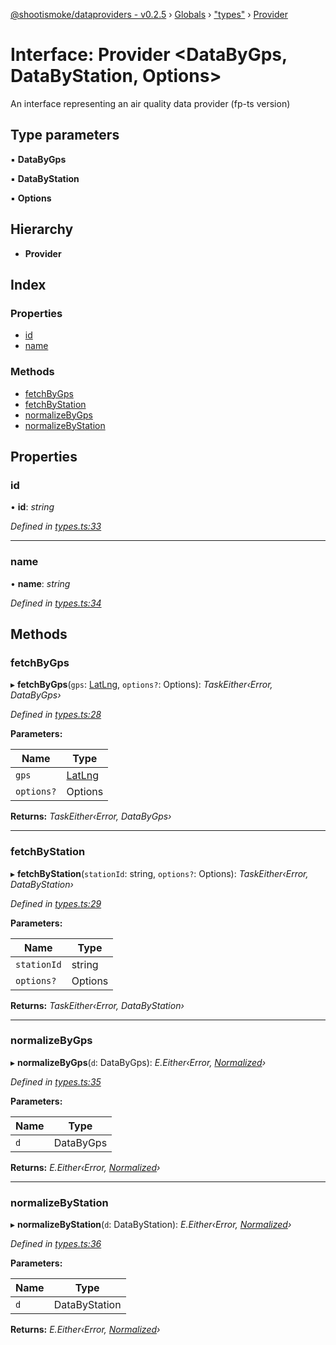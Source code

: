 [@shootismoke/dataproviders - v0.2.5](../README.md) › [Globals](../globals.md) › ["types"](../modules/_types_.md) › [Provider](_types_.provider.md)

# Interface: Provider <**DataByGps, DataByStation, Options**>

An interface representing an air quality data provider (fp-ts version)

## Type parameters

▪ **DataByGps**

▪ **DataByStation**

▪ **Options**

## Hierarchy

* **Provider**

## Index

### Properties

* [id](_types_.provider.md#id)
* [name](_types_.provider.md#name)

### Methods

* [fetchByGps](_types_.provider.md#fetchbygps)
* [fetchByStation](_types_.provider.md#fetchbystation)
* [normalizeByGps](_types_.provider.md#normalizebygps)
* [normalizeByStation](_types_.provider.md#normalizebystation)

## Properties

###  id

• **id**: *string*

*Defined in [types.ts:33](https://github.com/shootismoke/common/blob/9e664ce/packages/dataproviders/src/types.ts#L33)*

___

###  name

• **name**: *string*

*Defined in [types.ts:34](https://github.com/shootismoke/common/blob/9e664ce/packages/dataproviders/src/types.ts#L34)*

## Methods

###  fetchByGps

▸ **fetchByGps**(`gps`: [LatLng](_types_.latlng.md), `options?`: Options): *TaskEither‹Error, DataByGps›*

*Defined in [types.ts:28](https://github.com/shootismoke/common/blob/9e664ce/packages/dataproviders/src/types.ts#L28)*

**Parameters:**

Name | Type |
------ | ------ |
`gps` | [LatLng](_types_.latlng.md) |
`options?` | Options |

**Returns:** *TaskEither‹Error, DataByGps›*

___

###  fetchByStation

▸ **fetchByStation**(`stationId`: string, `options?`: Options): *TaskEither‹Error, DataByStation›*

*Defined in [types.ts:29](https://github.com/shootismoke/common/blob/9e664ce/packages/dataproviders/src/types.ts#L29)*

**Parameters:**

Name | Type |
------ | ------ |
`stationId` | string |
`options?` | Options |

**Returns:** *TaskEither‹Error, DataByStation›*

___

###  normalizeByGps

▸ **normalizeByGps**(`d`: DataByGps): *E.Either‹Error, [Normalized](../modules/_types_.md#normalized)›*

*Defined in [types.ts:35](https://github.com/shootismoke/common/blob/9e664ce/packages/dataproviders/src/types.ts#L35)*

**Parameters:**

Name | Type |
------ | ------ |
`d` | DataByGps |

**Returns:** *E.Either‹Error, [Normalized](../modules/_types_.md#normalized)›*

___

###  normalizeByStation

▸ **normalizeByStation**(`d`: DataByStation): *E.Either‹Error, [Normalized](../modules/_types_.md#normalized)›*

*Defined in [types.ts:36](https://github.com/shootismoke/common/blob/9e664ce/packages/dataproviders/src/types.ts#L36)*

**Parameters:**

Name | Type |
------ | ------ |
`d` | DataByStation |

**Returns:** *E.Either‹Error, [Normalized](../modules/_types_.md#normalized)›*

